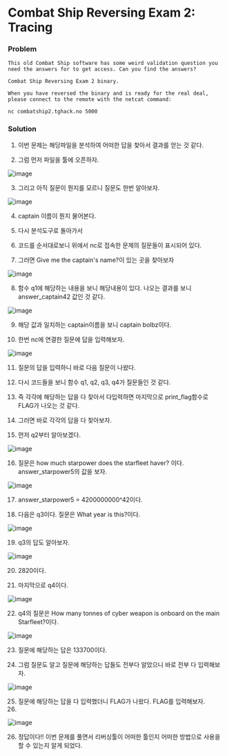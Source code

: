 # Combat Ship Reversing Exam 2: Tracing

### Problem
    This old Combat Ship software has some weird validation question you need the answers for to get access. Can you find the answers?

    Combat Ship Reversing Exam 2 binary.
    
    When you have reversed the binary and is ready for the real deal, please connect to the remote with the netcat command:

    nc combatship2.tghack.no 5000

### Solution
1. 이번 문제는 해당파일을 분석하여 어떠한 답을 찾아서 결과를 얻는 것 같다.

2. 그럼 먼저 파일을 툴에 오픈하자.

![image](https://user-images.githubusercontent.com/53170968/94999958-f4f9ba80-05f7-11eb-9ff6-f2fd359279c5.png)

3. 그리고 아직 질문이 뭔지를 모르니 질문도 한번 알아보자.

![image](https://user-images.githubusercontent.com/53170968/95000021-3d18dd00-05f8-11eb-87be-6ab9c3390157.png)

4. captain 이름이 뭔지 물어본다.

5. 다시 분석도구로 돌아가서

6. 코드를 순서대로보니 위에서 nc로 접속한 문제의 질문들이 표시되어 있다.

7. 그러면 Give me the captain's name?이 있는 곳을 찾아보자

![image](https://user-images.githubusercontent.com/53170968/95000048-65084080-05f8-11eb-877f-fd12382307be.png)

8. 함수 q1에 해당하는 내용을 보니 해당내용이 있다. 나오는 결과를 보니 answer_captain42 값인 것 같다.

![image](https://user-images.githubusercontent.com/53170968/95000052-6f2a3f00-05f8-11eb-9a32-d40adc02367b.png)

9. 해당 값과 일치하는 captain이름을 보니 captain bolbz이다.

10. 한번 nc에 연결한 질문에 답을 입력해보자.

![image](https://user-images.githubusercontent.com/53170968/95000135-33dc4000-05f9-11eb-9131-267d00ded3c6.png)

11. 질문의 답을 입력하니 바로 다음 질문이 나왔다.

12. 다시 코드들을 보니 함수 q1, q2, q3, q4가 질문들인 것 같다.

13. 즉 각각에 해당하는 답을 다 찾아서 다입력하면 마지막으로 print_flag함수로 FLAG가 나오는 것 같다.

14.  그러면 바로 각각의 답을 다 찾아보자.

15.  먼저 q2부터 알아보겠다.

![image](https://user-images.githubusercontent.com/53170968/95000169-8ddd0580-05f9-11eb-97c1-0b70856b7f21.png)

16. 질문은 how much starpower does the starfleet haver? 이다. answer_starpower5의 값을 보자.

![image](https://user-images.githubusercontent.com/53170968/95000174-95041380-05f9-11eb-9cba-d7ef3ceed62f.png)

17. answer_starpower5 = 4200000000^42이다.

18. 다음은 q3이다. 질문은 What year is this?이다.

![image](https://user-images.githubusercontent.com/53170968/95000180-a0573f00-05f9-11eb-80f0-397464e71761.png)

19. q3의 답도 알아보자.

![image](https://user-images.githubusercontent.com/53170968/95000184-a5b48980-05f9-11eb-80d3-363c55c44ec2.png)

20. 2820이다.

21. 마지막으로 q4이다. 

![image](https://user-images.githubusercontent.com/53170968/95000187-abaa6a80-05f9-11eb-878b-18500fad1149.png)

22. q4의 질문은 How many tonnes of cyber weapon is onboard on the main Starfleet?이다.

![image](https://user-images.githubusercontent.com/53170968/95000190-b06f1e80-05f9-11eb-9621-7d8cc98a048d.png)

23. 질문에 해당하는 답은 133700이다.

24. 그럼 질문도 알고 질문에 해당하는 답들도 전부다 알았으니 바로 전부 다 입력해보자.

![image](https://user-images.githubusercontent.com/53170968/95000343-f24c9480-05fa-11eb-9269-4cfba23591af.png)

25. 질문에 해당하는 답을 다 입력했더니 FLAG가 나왔다. FLAG를 입력해보자.
26. 
![image](https://user-images.githubusercontent.com/53170968/95000376-317ae580-05fb-11eb-9abf-ce90bd1313c8.png)

26. 정답이다!! 이번 문제를 풀면서 리버싱툴이 어떠한 툴인지 어떠한 방법으로 사용을 할 수 있는지 알게 되었다.